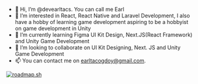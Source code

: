 - 👋 Hi, I’m @devearltacs. You can call me Earl
- 👀 I’m interested in React, React Native and Laravel Development, I also have a hobby of learning game development aspiring to be a hobbyist on game development in Unity
- 🌱 I’m currently learning Figma UI Kit Design, Next.JS(React Framework) and Unity Game Development
- 💞️ I’m looking to collaborate on UI Kit Designing, Next. JS and Unity Game Development
- 📫 You can contact me on earltacogdoy@gmail.com.

<!---
devearltacs/devearltacs is a ✨ special ✨ repository because its `README.md` (this file) appears on your GitHub profile.
You can click the Preview link to take a look at your changes.
--->

[![roadmap.sh](https://api.roadmap.sh/v1-badge/tall/652c2fd1f43a58c923d2b056?variant=dark)](https://roadmap.sh)
